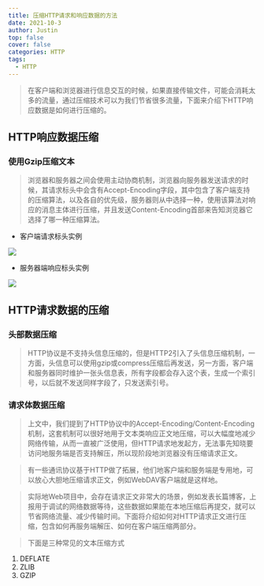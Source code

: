 ```yaml
---
title: 压缩HTTP请求和响应数据的方法
date: 2021-10-3
author: Justin
top: false
cover: false
categories: HTTP
tags:
  - HTTP
---
```


>在客户端和浏览器进行信息交互的时候，如果直接传输文件，可能会消耗太多的流量，通过压缩技术可以为我们节省很多流量，下面来介绍下HTTP响应数据是如何进行压缩的。

## HTTP响应数据压缩
### 使用Gzip压缩文本

>浏览器和服务器之间会使用主动协商机制，浏览器向服务器发送请求的时候，其请求标头中会含有Accept-Encoding字段，其中包含了客户端支持的压缩算法，以及各自的优先级，服务器则从中选择一种，使用该算法对响应的消息主体进行压缩，并且发送Content-Encoding首部来告知浏览器它选择了哪一种压缩算法。

* 客户端请求标头实例

![](https://img-blog.csdnimg.cn/img_convert/170f3bab09835a36465cccc4a2089783.png)

* 服务器端响应标头实例

![](https://img-blog.csdnimg.cn/img_convert/8a8f9edf06e23314e9486b64dd89d342.png)

## HTTP请求数据的压缩

### 头部数据压缩
>HTTP协议是不支持头信息压缩的，但是HTTP2引入了头信息压缩机制，一方面，头信息可以使用gzip或compress压缩后再发送，另一方面，客户端和服务器同时维护一张头信息表，所有字段都会存入这个表，生成一个索引号，以后就不发送同样字段了，只发送索引号。

### 请求体数据压缩
>上文中，我们提到了HTTP协议中的Accept-Encoding/Content-Encoding机制，这套机制可以很好地用于文本类响应正文地压缩，可以大幅度地减少网络传输，从而一直被广泛使用，但HTTP请求地发起方，无法事先知晓要访问地服务端是否支持解压，所以现阶段地浏览器没有压缩请求正文。

>有一些通讯协议基于HTTP做了拓展，他们地客户端和服务端是专用地，可以放心大胆地压缩请求正文，例如WebDAV客户端就是这样地。

>实际地Web项目中，会存在请求正文非常大的场景，例如发表长篇博客，上报用于调试的网络数据等待，这些数据如果能在本地压缩后再提交，就可以节省网络流量、减少传输时间。下面将介绍如何对HTTP请求正文进行压缩，包含如何再服务端解压、如何在客户端压缩两部分。

>下面是三种常见的文本压缩方式

1. DEFLATE
2. ZLIB
3. GZIP

